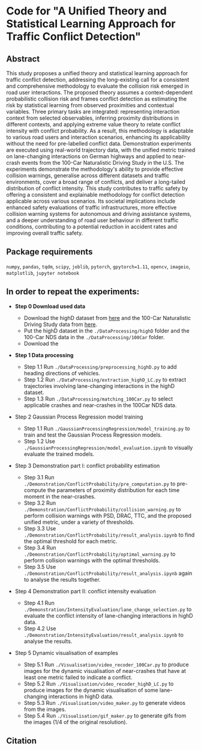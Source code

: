 # Code for "A Unified Theory and Statistical Learning Approach for Traffic Conflict Detection"

## Abstract
This study proposes a unified theory and statistical learning approach for traffic conflict detection, addressing the long-existing call for a consistent and comprehensive methodology to evaluate the collision risk emerged in road user interactions. The proposed theory assumes a context-dependent probabilistic collision risk and frames conflict detection as estimating the risk by statistical learning from observed proximities and contextual variables. Three primary tasks are integrated: representing interaction context from selected observables, inferring proximity distributions in different contexts, and applying extreme value theory to relate conflict intensity with conflict probability. As a result, this methodology is adaptable to various road users and interaction scenarios, enhancing its applicability without the need for pre-labelled conflict data. Demonstration experiments are executed using real-world trajectory data, with the unified metric trained on lane-changing interactions on German highways and applied to near-crash events from the 100-Car Naturalistic Driving Study in the U.S. The experiments demonstrate the methodology's ability to provide effective collision warnings,  generalise across different datasets and traffic environments, cover a broad range of conflicts, and deliver a long-tailed distribution of conflict intensity. This study contributes to traffic safety by offering a consistent and explainable methodology for conflict detection applicable across various scenarios. Its societal implications include enhanced safety evaluations of traffic infrastructures, more effective collision warning systems for autonomous and driving assistance systems, and a deeper understanding of road user behaviour in different traffic conditions, contributing to a potential reduction in accident rates and improving overall traffic safety.

## Package requirements
`numpy`, `pandas`, `tqdm`, `scipy`, `joblib`, `pytorch`, `gpytorch=1.11`, `opencv`, `imageio`, `matplotlib`, `jupyter notebook`

## In order to repeat the experiments:
- __Step 0 Download used data__
    - Download the highD dataset from [here](https://www.highd-dataset.com/) and the 100-Car Naturalistic Driving Study data from [here](https://www.nhtsa.gov/research-data/100-car-naturalistic-driving-study-ncnds).
    - Put the highD dataset in the `./DataProcessing/highD` folder and the 100-Car NDS data in the `./DataProcessing/100Car` folder.
    - Download the 

- __Step 1 Data processing__
    - Step 1.1 Run `./DataProcessing/preprocessing_highD.py` to add heading directions of vehicles.
    - Step 1.2 Run `./DataProcessing/extraction_highD_LC.py` to extract trajectories involving lane-changing interactions in the highD dataset.
    - Step 1.3 Run `./DataProcessing/matching_100Car.py` to select applicable crashes and near-crashes in the 100Car NDS data.

- Step 2 Gaussian Process Regression model training
    - Step 1.1 Run `./GaussianProcessingRegression/model_training.py` to train and test the Gaussian Process Regression models.
    - Step 1.2 Use `./GaussianProcessingRegression/model_evaluation.ipynb` to visually evaluate the trained models.

- Step 3 Demonstration part I: conflict probability estimation
    - Step 3.1 Run `./Demonstration/ConflictProbability/pre_computation.py` to pre-compute the parameters of proximity distribution for each time moment in the near-crashes.
    - Step 3.2 Run `./Demonstration/ConflictProbability/collision_warning.py` to perform collision warnings with PSD, DRAC, TTC, and the proposed unified metric, under a variety of thresholds.
    - Step 3.3 Use `./Demonstration/ConflictProbability/result_analysis.ipynb` to find the optimal threshold for each metric.
    - Step 3.4 Run `./Demonstration/ConflictProbability/optimal_warning.py` to perform collision warnings with the optimal thresholds.
    - Step 3.5 Use `./Demonstration/ConflictProbability/result_analysis.ipynb` again to analyse the results together.

- Step 4 Demonstration part II: conflict intensity evaluation
    - Step 4.1 Run `./Demonstration/IntensityEvaluation/lane_change_selection.py` to evaluate the conflict intensity of lane-changing interactions in highD data.
    - Step 4.2 Use `./Demonstration/IntensityEvaluation/result_analysis.ipynb` to analyse the results.

- Step 5 Dynamic visualisation of examples
    - Step 5.1 Run `./Visualisation/video_recoder_100Car.py` to produce images for the dynamic visualisation of near-crashes that have at least one metric failed to indicate a conflict.
    - Step 5.2 Run `./Visualisation/video_recoder_highD_LC.py` to produce images for the dynamic visualisation of some lane-changing interactions in highD data.
    - Step 5.3 Run `./Visualisation/video_maker.py` to generate videos from the images.
    - Step 5.4 Run `./Visualisation/gif_maker.py` to generate gifs from the images (1/4 of the original resolution).

## Citation
